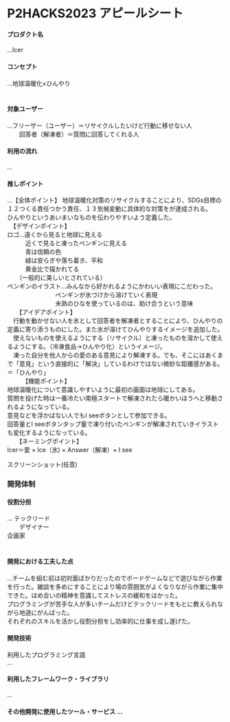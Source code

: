 # P2HACKS2023 アピールシート 
#### プロダクト名
...Icer  

#### コンセプト
...地球温暖化×ひんやり  
　　

#### 対象ユーザー
...フリーザー（ユーザー）＝リサイクルしたいけど行動に移せない人  
　　回答者（解凍者）＝質問に回答してくれる人  

#### 利用の流れ
...









#### 推しポイント
...【全体ポイント】
地球温暖化対策のリサイクルすることにより、SDGs目標の１２つくる責任つかう責任、１３気候変動に具体的な対策をが達成される。  
ひんやりというあいまいなものを伝わりやすいよう定義した。  
　【デザインポイント】　  
ロゴ...遠くから見ると地球に見える  
　　　近くで見ると凍ったペンギンに見える  
　　　青は信頼の色  
　　　緑は安らぎや落ち着き、平和  
　　　黄金比で描かれてる  
　　（一般的に美しいとされている）  
ペンギンのイラスト...みんなから好かれるようにかわいい表現にこだわった。  
　　　　　　　　ペンギンが氷づけから溶けていく表現  
　　　　　　　　未熟のひなを使っているのは、助け合うという意味  
　　【アイデアポイント】  
　行動を動かせない人を氷として回答者を解凍者とすることにより、ひんやりの定義に寄り添うものにした。また氷が溶けてひんやりするイメージを追加した。  
　使えないものを使えるようにする（リサイクル）と凍ったものを溶かして使えるようにする。（冷凍食品→ひんやり化）というイメージ。  
　凍った自分を他人からの愛のある意見により解凍する。でも、そこにはあくまで「意見」という直接的に「解決」しているわけではない微妙な距離感がある。＝「ひんやり」  
　　　【機能ポイント】  
地球温暖化について意識しやすいように最初の画面は地球にしてある。  
質問を投げた時は一番冷たい南極スタートで解凍されたら暖かいほうへと移動されるようになっている。  
意見などを浮かばない人でもI seeボタンとして参加できる。  
回答量とI seeボタンタップ量で凍り付いたペンギンが解凍されていきイラストも変化するようになっている。  
　　【ネーミングポイント】  
Icer＝愛 × Ice（氷) × Answer（解凍）× I see   

スクリーンショット(任意)  

### 開発体制
#### 役割分担
... テックリード  
　　デザイナー　  
       企画家  
　　
#### 開発における工夫した点  
...チームを組む前は初対面ばかりだったのでボードゲームなどで遊びながら作業を行った。雑談を多めにすることにより場の雰囲気がよくなりながら作業に集中できた。ほめ合いの精神を意識してストレスの緩和をはかった。  
プログラミングが苦手な人が多いチームだけどテックリードをもとに教えられながら地道にがんばった。  
それぞれのスキルを活かし役割分担をし効率的に仕事を成し遂げた。  

#### 開発技術
利用したプログラミング言語  
...

#### 利用したフレームワーク・ライブラリ
...

#### その他開発に使用したツール・サービス ...
